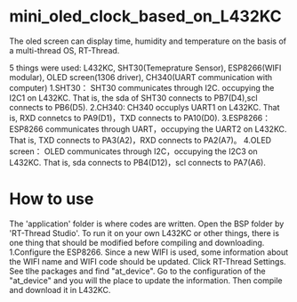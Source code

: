 # mini_oled_clock_based_on_L432KC
The oled screen can display time, humidity and temperature on the basis of a multi-thread OS, RT-Thread.

  5 things were used: L432KC, SHT30(Temeprature Sensor), ESP8266(WIFI modular), OLED screen(1306 driver), CH340(UART communication with computer)
	1.SHT30：
		SHT30 communicates through I2C. occupying the I2C1 on L432KC.
		That is, the sda of SHT30 connects to PB7(D4),scl connects to PB6(D5).
	2.CH340:
		CH340 occuplys UART1 on L432KC.
		That is, RXD connetcs to PA9(D1)，TXD connects to PA10(D0).
	3.ESP8266：
		ESP8266 communicates through UART，occupying the UART2 on L432KC.
		That is, TXD connects to PA3(A2)，RXD connects to PA2(A7)。
	4.OLED screen：
		OLED communicates through I2C，occupying the I2C3 on L432KC.
		That is, sda connects to PB4(D12)，scl connects to PA7(A6).
    
# How to use
  The 'application' folder is where codes are written.
  Open the BSP folder by 'RT-Thread Studio'. To run it on your own L432KC or other things, there is one thing that should be modified before compiling and downloading.
    1.Configure the ESP8266.
      Since a new WIFI is used, some information about the WIFI name and WIFI code should be updated.
      Click RT-Thread Settings. See tlhe packages and find "at_device". Go to the configuration of the "at_device" and you will the place to update the information.
  Then compile and download it in L432KC.
  
